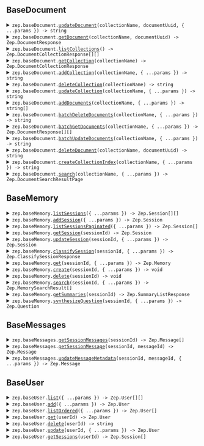 
## BaseDocument


<details><summary> <code>zep.baseDocument.<a href="./src/api/resources/baseDocument/client/Client.ts">updateDocument</a>(collectionName, documentUuid, { ...params }) -> string</code> </summary>

<dl>

<dd>

#### 🔌 Usage

<dl>

<dd>

<dl>

<dd>

```ts
await zep.baseDocument.updateDocument("collectionName", "documentUUID");
```

</dd>

</dl>

</dd>

</dl>

#### ⚙️ Parameters

<dl>

<dd>

<dl>

<dd>


**collectionName: `string`** — Name of the Document Collection


</dd>

</dl>

<dl>

<dd>


**documentUuid: `string`** — UUID of the Document to be updated


</dd>

</dl>

<dl>

<dd>


**request: `Zep.UpdateDocumentRequest`** 


</dd>

</dl>

<dl>

<dd>


**requestOptions: `BaseDocument.RequestOptions`** 


</dd>

</dl>

</dd>

</dl>



</dd>

</dl>
</details>


<details><summary> <code>zep.baseDocument.<a href="./src/api/resources/baseDocument/client/Client.ts">getDocument</a>(collectionName, documentUuid) -> Zep.DocumentResponse</code> </summary>

<dl>

<dd>

#### 📝 Description

<dl>

<dd>

<dl>

<dd>

Returns specified Document from a DocumentCollection.

</dd>

</dl>

</dd>

</dl>

#### 🔌 Usage

<dl>

<dd>

<dl>

<dd>

```ts
await zep.baseDocument.getDocument("collectionName", "documentUUID");
```

</dd>

</dl>

</dd>

</dl>

#### ⚙️ Parameters

<dl>

<dd>

<dl>

<dd>


**collectionName: `string`** — Name of the Document Collection


</dd>

</dl>

<dl>

<dd>


**documentUuid: `string`** — UUID of the Document to be updated


</dd>

</dl>

<dl>

<dd>


**requestOptions: `BaseDocument.RequestOptions`** 


</dd>

</dl>

</dd>

</dl>



</dd>

</dl>
</details>


<details><summary> <code>zep.baseDocument.<a href="./src/api/resources/baseDocument/client/Client.ts">listCollections</a>() -> Zep.DocumentCollectionResponse[][]</code> </summary>

<dl>

<dd>

#### 📝 Description

<dl>

<dd>

<dl>

<dd>

Returns a list of all DocumentCollections.

</dd>

</dl>

</dd>

</dl>

#### 🔌 Usage

<dl>

<dd>

<dl>

<dd>

```ts
await zep.baseDocument.listCollections();
```

</dd>

</dl>

</dd>

</dl>

#### ⚙️ Parameters

<dl>

<dd>

<dl>

<dd>


**requestOptions: `BaseDocument.RequestOptions`** 


</dd>

</dl>

</dd>

</dl>



</dd>

</dl>
</details>


<details><summary> <code>zep.baseDocument.<a href="./src/api/resources/baseDocument/client/Client.ts">getCollection</a>(collectionName) -> Zep.DocumentCollectionResponse</code> </summary>

<dl>

<dd>

#### 📝 Description

<dl>

<dd>

<dl>

<dd>

Returns a DocumentCollection if it exists.

</dd>

</dl>

</dd>

</dl>

#### 🔌 Usage

<dl>

<dd>

<dl>

<dd>

```ts
await zep.baseDocument.getCollection("collectionName");
```

</dd>

</dl>

</dd>

</dl>

#### ⚙️ Parameters

<dl>

<dd>

<dl>

<dd>


**collectionName: `string`** — Name of the Document Collection


</dd>

</dl>

<dl>

<dd>


**requestOptions: `BaseDocument.RequestOptions`** 


</dd>

</dl>

</dd>

</dl>



</dd>

</dl>
</details>


<details><summary> <code>zep.baseDocument.<a href="./src/api/resources/baseDocument/client/Client.ts">addCollection</a>(collectionName, { ...params }) -> string</code> </summary>

<dl>

<dd>

#### 📝 Description

<dl>

<dd>

<dl>

<dd>

If a collection with the same name already exists, an error will be returned.

</dd>

</dl>

</dd>

</dl>

#### 🔌 Usage

<dl>

<dd>

<dl>

<dd>

```ts
await zep.baseDocument.addCollection("collectionName", {
    embeddingDimensions: 1,
    isAutoEmbedded: true,
    name: "name"
});
```

</dd>

</dl>

</dd>

</dl>

#### ⚙️ Parameters

<dl>

<dd>

<dl>

<dd>


**collectionName: `string`** — Name of the Document Collection


</dd>

</dl>

<dl>

<dd>


**request: `Zep.CreateDocumentCollectionRequest`** 


</dd>

</dl>

<dl>

<dd>


**requestOptions: `BaseDocument.RequestOptions`** 


</dd>

</dl>

</dd>

</dl>



</dd>

</dl>
</details>


<details><summary> <code>zep.baseDocument.<a href="./src/api/resources/baseDocument/client/Client.ts">deleteCollection</a>(collectionName) -> string</code> </summary>

<dl>

<dd>

#### 📝 Description

<dl>

<dd>

<dl>

<dd>

If a collection with the same name already exists, it will be overwritten.

</dd>

</dl>

</dd>

</dl>

#### 🔌 Usage

<dl>

<dd>

<dl>

<dd>

```ts
await zep.baseDocument.deleteCollection("collectionName");
```

</dd>

</dl>

</dd>

</dl>

#### ⚙️ Parameters

<dl>

<dd>

<dl>

<dd>


**collectionName: `string`** — Name of the Document Collection


</dd>

</dl>

<dl>

<dd>


**requestOptions: `BaseDocument.RequestOptions`** 


</dd>

</dl>

</dd>

</dl>



</dd>

</dl>
</details>


<details><summary> <code>zep.baseDocument.<a href="./src/api/resources/baseDocument/client/Client.ts">updateCollection</a>(collectionName, { ...params }) -> string</code> </summary>

<dl>

<dd>

#### 🔌 Usage

<dl>

<dd>

<dl>

<dd>

```ts
await zep.baseDocument.updateCollection("collectionName");
```

</dd>

</dl>

</dd>

</dl>

#### ⚙️ Parameters

<dl>

<dd>

<dl>

<dd>


**collectionName: `string`** — Name of the Document Collection


</dd>

</dl>

<dl>

<dd>


**request: `Zep.UpdateDocumentCollectionRequest`** 


</dd>

</dl>

<dl>

<dd>


**requestOptions: `BaseDocument.RequestOptions`** 


</dd>

</dl>

</dd>

</dl>



</dd>

</dl>
</details>


<details><summary> <code>zep.baseDocument.<a href="./src/api/resources/baseDocument/client/Client.ts">addDocuments</a>(collectionName, { ...params }) -> string[]</code> </summary>

<dl>

<dd>

#### 📝 Description

<dl>

<dd>

<dl>

<dd>

Creates Documents in a specified DocumentCollection and returns their UUIDs.

</dd>

</dl>

</dd>

</dl>

#### 🔌 Usage

<dl>

<dd>

<dl>

<dd>

```ts
await zep.baseDocument.addDocuments("collectionName", [{}]);
```

</dd>

</dl>

</dd>

</dl>

#### ⚙️ Parameters

<dl>

<dd>

<dl>

<dd>


**collectionName: `string`** — Name of the Document Collection


</dd>

</dl>

<dl>

<dd>


**request: `Zep.CreateDocumentRequest[]`** 


</dd>

</dl>

<dl>

<dd>


**requestOptions: `BaseDocument.RequestOptions`** 


</dd>

</dl>

</dd>

</dl>



</dd>

</dl>
</details>


<details><summary> <code>zep.baseDocument.<a href="./src/api/resources/baseDocument/client/Client.ts">batchDeleteDocuments</a>(collectionName, { ...params }) -> string</code> </summary>

<dl>

<dd>

#### 📝 Description

<dl>

<dd>

<dl>

<dd>

Deletes specified Documents from a DocumentCollection.

</dd>

</dl>

</dd>

</dl>

#### 🔌 Usage

<dl>

<dd>

<dl>

<dd>

```ts
await zep.baseDocument.batchDeleteDocuments("collectionName", ["string"]);
```

</dd>

</dl>

</dd>

</dl>

#### ⚙️ Parameters

<dl>

<dd>

<dl>

<dd>


**collectionName: `string`** — Name of the Document Collection


</dd>

</dl>

<dl>

<dd>


**request: `string[]`** 


</dd>

</dl>

<dl>

<dd>


**requestOptions: `BaseDocument.RequestOptions`** 


</dd>

</dl>

</dd>

</dl>



</dd>

</dl>
</details>


<details><summary> <code>zep.baseDocument.<a href="./src/api/resources/baseDocument/client/Client.ts">batchGetDocuments</a>(collectionName, { ...params }) -> Zep.DocumentResponse[][]</code> </summary>

<dl>

<dd>

#### 📝 Description

<dl>

<dd>

<dl>

<dd>

Returns Documents from a DocumentCollection specified by UUID or ID.

</dd>

</dl>

</dd>

</dl>

#### 🔌 Usage

<dl>

<dd>

<dl>

<dd>

```ts
await zep.baseDocument.batchGetDocuments("collectionName");
```

</dd>

</dl>

</dd>

</dl>

#### ⚙️ Parameters

<dl>

<dd>

<dl>

<dd>


**collectionName: `string`** — Name of the Document Collection


</dd>

</dl>

<dl>

<dd>


**request: `Zep.GetDocumentListRequest`** 


</dd>

</dl>

<dl>

<dd>


**requestOptions: `BaseDocument.RequestOptions`** 


</dd>

</dl>

</dd>

</dl>



</dd>

</dl>
</details>


<details><summary> <code>zep.baseDocument.<a href="./src/api/resources/baseDocument/client/Client.ts">batchUpdateDocuments</a>(collectionName, { ...params }) -> string</code> </summary>

<dl>

<dd>

#### 📝 Description

<dl>

<dd>

<dl>

<dd>

Updates Documents in a specified DocumentCollection.

</dd>

</dl>

</dd>

</dl>

#### 🔌 Usage

<dl>

<dd>

<dl>

<dd>

```ts
await zep.baseDocument.batchUpdateDocuments("collectionName", [{
        uuid: "uuid"
    }]);
```

</dd>

</dl>

</dd>

</dl>

#### ⚙️ Parameters

<dl>

<dd>

<dl>

<dd>


**collectionName: `string`** — Name of the Document Collection


</dd>

</dl>

<dl>

<dd>


**request: `Zep.UpdateDocumentListRequest[]`** 


</dd>

</dl>

<dl>

<dd>


**requestOptions: `BaseDocument.RequestOptions`** 


</dd>

</dl>

</dd>

</dl>



</dd>

</dl>
</details>


<details><summary> <code>zep.baseDocument.<a href="./src/api/resources/baseDocument/client/Client.ts">deleteDocument</a>(collectionName, documentUuid) -> string</code> </summary>

<dl>

<dd>

#### 📝 Description

<dl>

<dd>

<dl>

<dd>

Delete specified Document from a DocumentCollection.

</dd>

</dl>

</dd>

</dl>

#### 🔌 Usage

<dl>

<dd>

<dl>

<dd>

```ts
await zep.baseDocument.deleteDocument("collectionName", "documentUUID");
```

</dd>

</dl>

</dd>

</dl>

#### ⚙️ Parameters

<dl>

<dd>

<dl>

<dd>


**collectionName: `string`** — Name of the Document Collection


</dd>

</dl>

<dl>

<dd>


**documentUuid: `string`** — UUID of the Document to be deleted


</dd>

</dl>

<dl>

<dd>


**requestOptions: `BaseDocument.RequestOptions`** 


</dd>

</dl>

</dd>

</dl>



</dd>

</dl>
</details>


<details><summary> <code>zep.baseDocument.<a href="./src/api/resources/baseDocument/client/Client.ts">createCollectionIndex</a>(collectionName, { ...params }) -> string</code> </summary>

<dl>

<dd>

#### 📝 Description

<dl>

<dd>

<dl>

<dd>

Creates an index for the specified DocumentCollection to improve query performance.

</dd>

</dl>

</dd>

</dl>

#### 🔌 Usage

<dl>

<dd>

<dl>

<dd>

```ts
await zep.baseDocument.createCollectionIndex("collectionName");
```

</dd>

</dl>

</dd>

</dl>

#### ⚙️ Parameters

<dl>

<dd>

<dl>

<dd>


**collectionName: `string`** — Name of the Document Collection


</dd>

</dl>

<dl>

<dd>


**request: `Zep.BaseDocumentCreateCollectionIndexRequest`** 


</dd>

</dl>

<dl>

<dd>


**requestOptions: `BaseDocument.RequestOptions`** 


</dd>

</dl>

</dd>

</dl>



</dd>

</dl>
</details>


<details><summary> <code>zep.baseDocument.<a href="./src/api/resources/baseDocument/client/Client.ts">search</a>(collectionName, { ...params }) -> Zep.DocumentSearchResultPage</code> </summary>

<dl>

<dd>

#### 📝 Description

<dl>

<dd>

<dl>

<dd>

Searches Documents in a DocumentCollection based on provided search criteria.

</dd>

</dl>

</dd>

</dl>

#### 🔌 Usage

<dl>

<dd>

<dl>

<dd>

```ts
await zep.baseDocument.search("collectionName");
```

</dd>

</dl>

</dd>

</dl>

#### ⚙️ Parameters

<dl>

<dd>

<dl>

<dd>


**collectionName: `string`** — Name of the Document Collection


</dd>

</dl>

<dl>

<dd>


**request: `Zep.DocumentSearchPayload`** 


</dd>

</dl>

<dl>

<dd>


**requestOptions: `BaseDocument.RequestOptions`** 


</dd>

</dl>

</dd>

</dl>



</dd>

</dl>
</details>




## BaseMemory


<details><summary> <code>zep.baseMemory.<a href="./src/api/resources/baseMemory/client/Client.ts">listSessions</a>({ ...params }) -> Zep.Session[][]</code> </summary>

<dl>

<dd>

#### 📝 Description

<dl>

<dd>

<dl>

<dd>

get all sessions with optional limit and cursor for pagination

</dd>

</dl>

</dd>

</dl>

#### 🔌 Usage

<dl>

<dd>

<dl>

<dd>

```ts
await zep.baseMemory.listSessions();
```

</dd>

</dl>

</dd>

</dl>

#### ⚙️ Parameters

<dl>

<dd>

<dl>

<dd>


**request: `Zep.BaseMemoryListSessionsRequest`** 


</dd>

</dl>

<dl>

<dd>


**requestOptions: `BaseMemory.RequestOptions`** 


</dd>

</dl>

</dd>

</dl>



</dd>

</dl>
</details>


<details><summary> <code>zep.baseMemory.<a href="./src/api/resources/baseMemory/client/Client.ts">addSession</a>({ ...params }) -> Zep.Session</code> </summary>

<dl>

<dd>

#### 📝 Description

<dl>

<dd>

<dl>

<dd>

add session by id

</dd>

</dl>

</dd>

</dl>

#### 🔌 Usage

<dl>

<dd>

<dl>

<dd>

```ts
await zep.baseMemory.addSession();
```

</dd>

</dl>

</dd>

</dl>

#### ⚙️ Parameters

<dl>

<dd>

<dl>

<dd>


**request: `Zep.CreateSessionRequest`** 


</dd>

</dl>

<dl>

<dd>


**requestOptions: `BaseMemory.RequestOptions`** 


</dd>

</dl>

</dd>

</dl>



</dd>

</dl>
</details>


<details><summary> <code>zep.baseMemory.<a href="./src/api/resources/baseMemory/client/Client.ts">listSessionsPaginated</a>({ ...params }) -> Zep.Session[]</code> </summary>

<dl>

<dd>

#### 📝 Description

<dl>

<dd>

<dl>

<dd>

Get all sessions with optional limit and cursor for pagination.

</dd>

</dl>

</dd>

</dl>

#### 🔌 Usage

<dl>

<dd>

<dl>

<dd>

```ts
await zep.baseMemory.listSessionsPaginated();
```

</dd>

</dl>

</dd>

</dl>

#### ⚙️ Parameters

<dl>

<dd>

<dl>

<dd>


**request: `Zep.BaseMemoryListSessionsPaginatedRequest`** 


</dd>

</dl>

<dl>

<dd>


**requestOptions: `BaseMemory.RequestOptions`** 


</dd>

</dl>

</dd>

</dl>



</dd>

</dl>
</details>


<details><summary> <code>zep.baseMemory.<a href="./src/api/resources/baseMemory/client/Client.ts">getSession</a>(sessionId) -> Zep.Session</code> </summary>

<dl>

<dd>

#### 📝 Description

<dl>

<dd>

<dl>

<dd>

get session by id

</dd>

</dl>

</dd>

</dl>

#### 🔌 Usage

<dl>

<dd>

<dl>

<dd>

```ts
await zep.baseMemory.getSession("sessionId");
```

</dd>

</dl>

</dd>

</dl>

#### ⚙️ Parameters

<dl>

<dd>

<dl>

<dd>


**sessionId: `string`** — Session ID


</dd>

</dl>

<dl>

<dd>


**requestOptions: `BaseMemory.RequestOptions`** 


</dd>

</dl>

</dd>

</dl>



</dd>

</dl>
</details>


<details><summary> <code>zep.baseMemory.<a href="./src/api/resources/baseMemory/client/Client.ts">updateSession</a>(sessionId, { ...params }) -> Zep.Session</code> </summary>

<dl>

<dd>

#### 📝 Description

<dl>

<dd>

<dl>

<dd>

add session by id

</dd>

</dl>

</dd>

</dl>

#### 🔌 Usage

<dl>

<dd>

<dl>

<dd>

```ts
await zep.baseMemory.updateSession("sessionId");
```

</dd>

</dl>

</dd>

</dl>

#### ⚙️ Parameters

<dl>

<dd>

<dl>

<dd>


**sessionId: `string`** — Session ID


</dd>

</dl>

<dl>

<dd>


**request: `Zep.UpdateSessionRequest`** 


</dd>

</dl>

<dl>

<dd>


**requestOptions: `BaseMemory.RequestOptions`** 


</dd>

</dl>

</dd>

</dl>



</dd>

</dl>
</details>


<details><summary> <code>zep.baseMemory.<a href="./src/api/resources/baseMemory/client/Client.ts">classifySession</a>(sessionId, { ...params }) -> Zep.ClassifySessionResponse</code> </summary>

<dl>

<dd>

#### 📝 Description

<dl>

<dd>

<dl>

<dd>

classify a session by session id

</dd>

</dl>

</dd>

</dl>

#### 🔌 Usage

<dl>

<dd>

<dl>

<dd>

```ts
await zep.baseMemory.classifySession("sessionId", {
    classes: ["classes"],
    name: "name"
});
```

</dd>

</dl>

</dd>

</dl>

#### ⚙️ Parameters

<dl>

<dd>

<dl>

<dd>


**sessionId: `string`** — Session ID


</dd>

</dl>

<dl>

<dd>


**request: `Zep.ClassifySessionRequest`** 


</dd>

</dl>

<dl>

<dd>


**requestOptions: `BaseMemory.RequestOptions`** 


</dd>

</dl>

</dd>

</dl>



</dd>

</dl>
</details>


<details><summary> <code>zep.baseMemory.<a href="./src/api/resources/baseMemory/client/Client.ts">get</a>(sessionId, { ...params }) -> Zep.Memory</code> </summary>

<dl>

<dd>

#### 📝 Description

<dl>

<dd>

<dl>

<dd>

get memory by session id

</dd>

</dl>

</dd>

</dl>

#### 🔌 Usage

<dl>

<dd>

<dl>

<dd>

```ts
await zep.baseMemory.get("sessionId");
```

</dd>

</dl>

</dd>

</dl>

#### ⚙️ Parameters

<dl>

<dd>

<dl>

<dd>


**sessionId: `string`** — Session ID


</dd>

</dl>

<dl>

<dd>


**request: `Zep.BaseMemoryGetRequest`** 


</dd>

</dl>

<dl>

<dd>


**requestOptions: `BaseMemory.RequestOptions`** 


</dd>

</dl>

</dd>

</dl>



</dd>

</dl>
</details>


<details><summary> <code>zep.baseMemory.<a href="./src/api/resources/baseMemory/client/Client.ts">create</a>(sessionId, { ...params }) -> void</code> </summary>

<dl>

<dd>

#### 📝 Description

<dl>

<dd>

<dl>

<dd>

add memory messages by session id

</dd>

</dl>

</dd>

</dl>

#### 🔌 Usage

<dl>

<dd>

<dl>

<dd>

```ts
await zep.baseMemory.create("sessionId", {});
```

</dd>

</dl>

</dd>

</dl>

#### ⚙️ Parameters

<dl>

<dd>

<dl>

<dd>


**sessionId: `string`** — Session ID


</dd>

</dl>

<dl>

<dd>


**request: `Zep.Memory`** 


</dd>

</dl>

<dl>

<dd>


**requestOptions: `BaseMemory.RequestOptions`** 


</dd>

</dl>

</dd>

</dl>



</dd>

</dl>
</details>


<details><summary> <code>zep.baseMemory.<a href="./src/api/resources/baseMemory/client/Client.ts">delete</a>(sessionId) -> void</code> </summary>

<dl>

<dd>

#### 📝 Description

<dl>

<dd>

<dl>

<dd>

delete memory messages by session id

</dd>

</dl>

</dd>

</dl>

#### 🔌 Usage

<dl>

<dd>

<dl>

<dd>

```ts
await zep.baseMemory.delete("sessionId");
```

</dd>

</dl>

</dd>

</dl>

#### ⚙️ Parameters

<dl>

<dd>

<dl>

<dd>


**sessionId: `string`** — Session ID


</dd>

</dl>

<dl>

<dd>


**requestOptions: `BaseMemory.RequestOptions`** 


</dd>

</dl>

</dd>

</dl>



</dd>

</dl>
</details>


<details><summary> <code>zep.baseMemory.<a href="./src/api/resources/baseMemory/client/Client.ts">search</a>(sessionId, { ...params }) -> Zep.MemorySearchResult[]</code> </summary>

<dl>

<dd>

#### 📝 Description

<dl>

<dd>

<dl>

<dd>

search memory messages by session id and query

</dd>

</dl>

</dd>

</dl>

#### 🔌 Usage

<dl>

<dd>

<dl>

<dd>

```ts
await zep.baseMemory.search("sessionId");
```

</dd>

</dl>

</dd>

</dl>

#### ⚙️ Parameters

<dl>

<dd>

<dl>

<dd>


**sessionId: `string`** — Session ID


</dd>

</dl>

<dl>

<dd>


**request: `Zep.MemorySearchPayload`** 


</dd>

</dl>

<dl>

<dd>


**requestOptions: `BaseMemory.RequestOptions`** 


</dd>

</dl>

</dd>

</dl>



</dd>

</dl>
</details>


<details><summary> <code>zep.baseMemory.<a href="./src/api/resources/baseMemory/client/Client.ts">getSummaries</a>(sessionId) -> Zep.SummaryListResponse</code> </summary>

<dl>

<dd>

#### 📝 Description

<dl>

<dd>

<dl>

<dd>

Get session summaries by ID

</dd>

</dl>

</dd>

</dl>

#### 🔌 Usage

<dl>

<dd>

<dl>

<dd>

```ts
await zep.baseMemory.getSummaries("sessionId");
```

</dd>

</dl>

</dd>

</dl>

#### ⚙️ Parameters

<dl>

<dd>

<dl>

<dd>


**sessionId: `string`** — Session ID


</dd>

</dl>

<dl>

<dd>


**requestOptions: `BaseMemory.RequestOptions`** 


</dd>

</dl>

</dd>

</dl>



</dd>

</dl>
</details>


<details><summary> <code>zep.baseMemory.<a href="./src/api/resources/baseMemory/client/Client.ts">synthesizeQuestion</a>(sessionId, { ...params }) -> Zep.Question</code> </summary>

<dl>

<dd>

#### 📝 Description

<dl>

<dd>

<dl>

<dd>

synthesize a question by session id

</dd>

</dl>

</dd>

</dl>

#### 🔌 Usage

<dl>

<dd>

<dl>

<dd>

```ts
await zep.baseMemory.synthesizeQuestion("sessionId");
```

</dd>

</dl>

</dd>

</dl>

#### ⚙️ Parameters

<dl>

<dd>

<dl>

<dd>


**sessionId: `string`** — Session ID


</dd>

</dl>

<dl>

<dd>


**request: `Zep.BaseMemorySynthesizeQuestionRequest`** 


</dd>

</dl>

<dl>

<dd>


**requestOptions: `BaseMemory.RequestOptions`** 


</dd>

</dl>

</dd>

</dl>



</dd>

</dl>
</details>




## BaseMessages


<details><summary> <code>zep.baseMessages.<a href="./src/api/resources/baseMessages/client/Client.ts">getSessionMessages</a>(sessionId) -> Zep.Message[]</code> </summary>

<dl>

<dd>

#### 📝 Description

<dl>

<dd>

<dl>

<dd>

get messages by session id

</dd>

</dl>

</dd>

</dl>

#### 🔌 Usage

<dl>

<dd>

<dl>

<dd>

```ts
await zep.baseMessages.getSessionMessages("sessionId");
```

</dd>

</dl>

</dd>

</dl>

#### ⚙️ Parameters

<dl>

<dd>

<dl>

<dd>


**sessionId: `string`** — Session ID


</dd>

</dl>

<dl>

<dd>


**requestOptions: `BaseMessages.RequestOptions`** 


</dd>

</dl>

</dd>

</dl>



</dd>

</dl>
</details>


<details><summary> <code>zep.baseMessages.<a href="./src/api/resources/baseMessages/client/Client.ts">getSessionMessage</a>(sessionId, messageId) -> Zep.Message</code> </summary>

<dl>

<dd>

#### 📝 Description

<dl>

<dd>

<dl>

<dd>

get message by session id and message id

</dd>

</dl>

</dd>

</dl>

#### 🔌 Usage

<dl>

<dd>

<dl>

<dd>

```ts
await zep.baseMessages.getSessionMessage("sessionId", "messageId");
```

</dd>

</dl>

</dd>

</dl>

#### ⚙️ Parameters

<dl>

<dd>

<dl>

<dd>


**sessionId: `string`** — Session ID


</dd>

</dl>

<dl>

<dd>


**messageId: `string`** — Message ID


</dd>

</dl>

<dl>

<dd>


**requestOptions: `BaseMessages.RequestOptions`** 


</dd>

</dl>

</dd>

</dl>



</dd>

</dl>
</details>


<details><summary> <code>zep.baseMessages.<a href="./src/api/resources/baseMessages/client/Client.ts">updateMessageMetadata</a>(sessionId, messageId, { ...params }) -> Zep.Message</code> </summary>

<dl>

<dd>

#### 📝 Description

<dl>

<dd>

<dl>

<dd>

update message metadata by session id and message id

</dd>

</dl>

</dd>

</dl>

#### 🔌 Usage

<dl>

<dd>

<dl>

<dd>

```ts
await zep.baseMessages.updateMessageMetadata("sessionId", "messageId", {});
```

</dd>

</dl>

</dd>

</dl>

#### ⚙️ Parameters

<dl>

<dd>

<dl>

<dd>


**sessionId: `string`** — Session ID


</dd>

</dl>

<dl>

<dd>


**messageId: `string`** — Message ID


</dd>

</dl>

<dl>

<dd>


**request: `Zep.Message`** 


</dd>

</dl>

<dl>

<dd>


**requestOptions: `BaseMessages.RequestOptions`** 


</dd>

</dl>

</dd>

</dl>



</dd>

</dl>
</details>




## BaseUser


<details><summary> <code>zep.baseUser.<a href="./src/api/resources/baseUser/client/Client.ts">list</a>({ ...params }) -> Zep.User[][]</code> </summary>

<dl>

<dd>

#### 📝 Description

<dl>

<dd>

<dl>

<dd>

list all users

</dd>

</dl>

</dd>

</dl>

#### 🔌 Usage

<dl>

<dd>

<dl>

<dd>

```ts
await zep.baseUser.list();
```

</dd>

</dl>

</dd>

</dl>

#### ⚙️ Parameters

<dl>

<dd>

<dl>

<dd>


**request: `Zep.BaseUserListRequest`** 


</dd>

</dl>

<dl>

<dd>


**requestOptions: `BaseUser.RequestOptions`** 


</dd>

</dl>

</dd>

</dl>



</dd>

</dl>
</details>


<details><summary> <code>zep.baseUser.<a href="./src/api/resources/baseUser/client/Client.ts">add</a>({ ...params }) -> Zep.User</code> </summary>

<dl>

<dd>

#### 📝 Description

<dl>

<dd>

<dl>

<dd>

add user by id

</dd>

</dl>

</dd>

</dl>

#### 🔌 Usage

<dl>

<dd>

<dl>

<dd>

```ts
await zep.baseUser.add();
```

</dd>

</dl>

</dd>

</dl>

#### ⚙️ Parameters

<dl>

<dd>

<dl>

<dd>


**request: `Zep.CreateUserRequest`** 


</dd>

</dl>

<dl>

<dd>


**requestOptions: `BaseUser.RequestOptions`** 


</dd>

</dl>

</dd>

</dl>



</dd>

</dl>
</details>


<details><summary> <code>zep.baseUser.<a href="./src/api/resources/baseUser/client/Client.ts">listOrdered</a>({ ...params }) -> Zep.User[]</code> </summary>

<dl>

<dd>

#### 📝 Description

<dl>

<dd>

<dl>

<dd>

List all users with pagination.

</dd>

</dl>

</dd>

</dl>

#### 🔌 Usage

<dl>

<dd>

<dl>

<dd>

```ts
await zep.baseUser.listOrdered();
```

</dd>

</dl>

</dd>

</dl>

#### ⚙️ Parameters

<dl>

<dd>

<dl>

<dd>


**request: `Zep.BaseUserListOrderedRequest`** 


</dd>

</dl>

<dl>

<dd>


**requestOptions: `BaseUser.RequestOptions`** 


</dd>

</dl>

</dd>

</dl>



</dd>

</dl>
</details>


<details><summary> <code>zep.baseUser.<a href="./src/api/resources/baseUser/client/Client.ts">get</a>(userId) -> Zep.User</code> </summary>

<dl>

<dd>

#### 📝 Description

<dl>

<dd>

<dl>

<dd>

get user by id

</dd>

</dl>

</dd>

</dl>

#### 🔌 Usage

<dl>

<dd>

<dl>

<dd>

```ts
await zep.baseUser.get("userId");
```

</dd>

</dl>

</dd>

</dl>

#### ⚙️ Parameters

<dl>

<dd>

<dl>

<dd>


**userId: `string`** — User ID


</dd>

</dl>

<dl>

<dd>


**requestOptions: `BaseUser.RequestOptions`** 


</dd>

</dl>

</dd>

</dl>



</dd>

</dl>
</details>


<details><summary> <code>zep.baseUser.<a href="./src/api/resources/baseUser/client/Client.ts">delete</a>(userId) -> string</code> </summary>

<dl>

<dd>

#### 📝 Description

<dl>

<dd>

<dl>

<dd>

delete user by id

</dd>

</dl>

</dd>

</dl>

#### 🔌 Usage

<dl>

<dd>

<dl>

<dd>

```ts
await zep.baseUser.delete("userId");
```

</dd>

</dl>

</dd>

</dl>

#### ⚙️ Parameters

<dl>

<dd>

<dl>

<dd>


**userId: `string`** — User ID


</dd>

</dl>

<dl>

<dd>


**requestOptions: `BaseUser.RequestOptions`** 


</dd>

</dl>

</dd>

</dl>



</dd>

</dl>
</details>


<details><summary> <code>zep.baseUser.<a href="./src/api/resources/baseUser/client/Client.ts">update</a>(userId, { ...params }) -> Zep.User</code> </summary>

<dl>

<dd>

#### 📝 Description

<dl>

<dd>

<dl>

<dd>

update user by id

</dd>

</dl>

</dd>

</dl>

#### 🔌 Usage

<dl>

<dd>

<dl>

<dd>

```ts
await zep.baseUser.update("userId");
```

</dd>

</dl>

</dd>

</dl>

#### ⚙️ Parameters

<dl>

<dd>

<dl>

<dd>


**userId: `string`** — User ID


</dd>

</dl>

<dl>

<dd>


**request: `Zep.UpdateUserRequest`** 


</dd>

</dl>

<dl>

<dd>


**requestOptions: `BaseUser.RequestOptions`** 


</dd>

</dl>

</dd>

</dl>



</dd>

</dl>
</details>


<details><summary> <code>zep.baseUser.<a href="./src/api/resources/baseUser/client/Client.ts">getSessions</a>(userId) -> Zep.Session[]</code> </summary>

<dl>

<dd>

#### 📝 Description

<dl>

<dd>

<dl>

<dd>

list all sessions for a user by user id

</dd>

</dl>

</dd>

</dl>

#### 🔌 Usage

<dl>

<dd>

<dl>

<dd>

```ts
await zep.baseUser.getSessions("userId");
```

</dd>

</dl>

</dd>

</dl>

#### ⚙️ Parameters

<dl>

<dd>

<dl>

<dd>


**userId: `string`** — User ID


</dd>

</dl>

<dl>

<dd>


**requestOptions: `BaseUser.RequestOptions`** 


</dd>

</dl>

</dd>

</dl>



</dd>

</dl>
</details>


